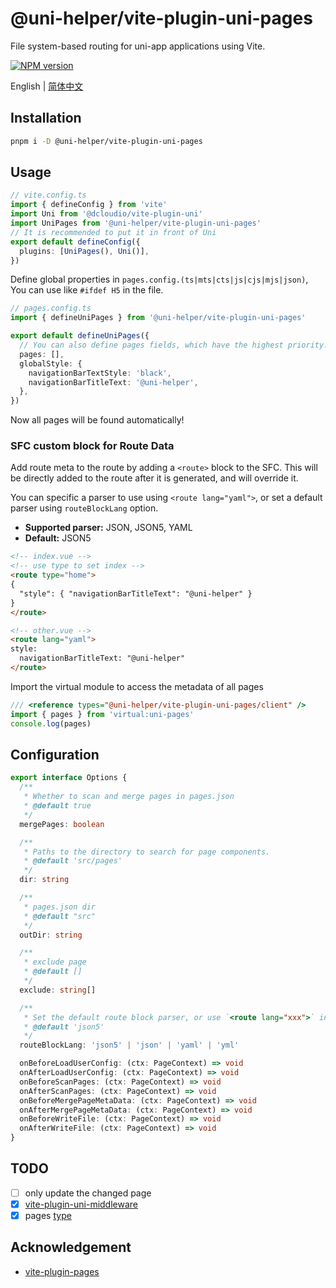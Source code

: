 # @uni-helper/vite-plugin-uni-pages

File system-based routing for uni-app applications using Vite.

<a href="https://www.npmjs.com/package/@uni-helper/vite-plugin-uni-pages"><img src="https://img.shields.io/npm/v/@uni-helper/vite-plugin-uni-pages" alt="NPM version"></a></p>

English | [简体中文](./README.Zh-CN.md)

## Installation

```bash
pnpm i -D @uni-helper/vite-plugin-uni-pages
```

## Usage

```ts
// vite.config.ts
import { defineConfig } from 'vite'
import Uni from '@dcloudio/vite-plugin-uni'
import UniPages from '@uni-helper/vite-plugin-uni-pages'
// It is recommended to put it in front of Uni
export default defineConfig({
  plugins: [UniPages(), Uni()],
})
```

Define global properties in `pages.config.(ts|mts|cts|js|cjs|mjs|json)`, You can use like `#ifdef H5` in the file.

```ts
// pages.config.ts
import { defineUniPages } from '@uni-helper/vite-plugin-uni-pages'

export default defineUniPages({
  // You can also define pages fields, which have the highest priority.
  pages: [],
  globalStyle: {
    navigationBarTextStyle: 'black',
    navigationBarTitleText: '@uni-helper',
  },
})
```

Now all pages will be found automatically!

### SFC custom block for Route Data

Add route meta to the route by adding a `<route>` block to the SFC. This will be
directly added to the route after it is generated, and will override it.

You can specific a parser to use using `<route lang="yaml">`, or set a default
parser using `routeBlockLang` option.

- **Supported parser:** JSON, JSON5, YAML
- **Default:** JSON5

```html
<!-- index.vue -->
<!-- use type to set index -->
<route type="home">
{
  "style": { "navigationBarTitleText": "@uni-helper" }
}
</route>

<!-- other.vue -->
<route lang="yaml">
style:
  navigationBarTitleText: "@uni-helper"
</route>
```

Import the virtual module to access the metadata of all pages

```ts
/// <reference types="@uni-helper/vite-plugin-uni-pages/client" />
import { pages } from 'virtual:uni-pages'
console.log(pages)
```

## Configuration

```ts
export interface Options {
  /**
   * Whether to scan and merge pages in pages.json
   * @default true
   */
  mergePages: boolean

  /**
   * Paths to the directory to search for page components.
   * @default 'src/pages'
   */
  dir: string

  /**
   * pages.json dir
   * @default "src"
   */
  outDir: string

  /**
   * exclude page
   * @default []
   */
  exclude: string[]

  /**
   * Set the default route block parser, or use `<route lang="xxx">` in SFC route block
   * @default 'json5'
   */
  routeBlockLang: 'json5' | 'json' | 'yaml' | 'yml'

  onBeforeLoadUserConfig: (ctx: PageContext) => void
  onAfterLoadUserConfig: (ctx: PageContext) => void
  onBeforeScanPages: (ctx: PageContext) => void
  onAfterScanPages: (ctx: PageContext) => void
  onBeforeMergePageMetaData: (ctx: PageContext) => void
  onAfterMergePageMetaData: (ctx: PageContext) => void
  onBeforeWriteFile: (ctx: PageContext) => void
  onAfterWriteFile: (ctx: PageContext) => void
}
```

## TODO

- [ ] only update the changed page
- [x] [vite-plugin-uni-middleware](https://github.com/uni-helper/vite-plugin-uni-middleware)
- [x] pages [type](./src/config/types.ts)

## Acknowledgement

- [vite-plugin-pages](https://github.com/hannoeru/vite-plugin-pages.git)
